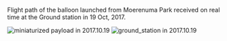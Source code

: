 Flight path of the balloon launched from Moerenuma Park received on real time at the Ground station in 19 Oct, 2017.


<img src="https://github.com/siaflab/space-moere-flight-data/blob/master/171019/balloon_launch.jpg" alt="miniaturized payload in 2017.10.19" title="Aminiaturized payload at 2017.10.19">

<img src="https://github.com/siaflab/space-moere-flight-data/blob/master/171019/ground_station.jpg" alt="ground_station in 2017.10.19" title="ground_station in 2017.10.19">
